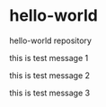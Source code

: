 # hello-world
hello-world repository

this is test message 1

this is test message 2

this is test message 3
